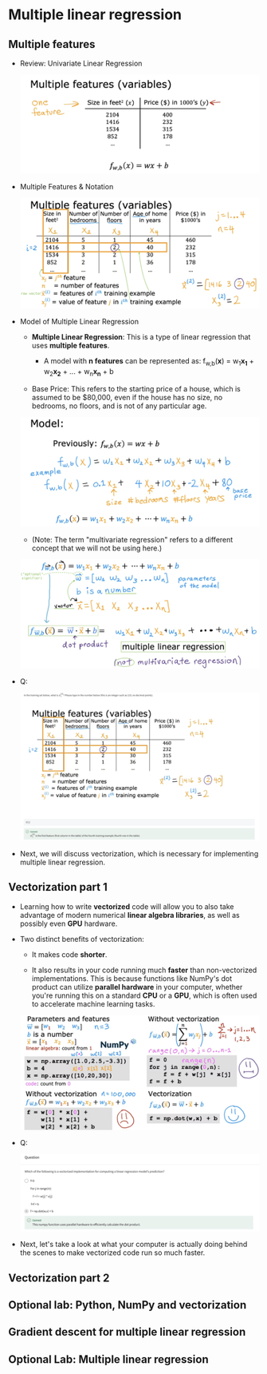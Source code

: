 # Multiple linear regression

## Multiple features

- Review: Univariate Linear Regression

  ![alt text](resources/notes/01.png)

- Multiple Features & Notation

  ![alt text](resources/notes/02.png)

- Model of Multiple Linear Regression

  - **Multiple Linear Regression**: This is a type of linear regression that uses **multiple features**.

    - A model with **n features** can be represented as: f<sub>w,b</sub>(**x**) = w<sub>1</sub>**x<sub>1</sub>** + w<sub>2</sub>**x<sub>2</sub>** + ... + w<sub>n</sub>**x<sub>n</sub>** + b

  - Base Price: This refers to the starting price of a house, which is assumed to be $80,000, even if the house has no size, no bedrooms, no floors, and is not of any particular age.

  ![alt text](resources/notes/03.png)

  - (Note: The term "multivariate regression" refers to a different concept that we will not be using here.)

  ![alt text](resources/notes/04.png)

- Q:

  ![alt text](resources/questions/01.png)

- Next, we will discuss vectorization, which is necessary for implementing multiple linear regression.

## Vectorization part 1

- Learning how to write **vectorized** code will allow you to also take advantage of modern numerical **linear algebra libraries**, as well as possibly even **GPU** hardware.

- Two distinct benefits of vectorization:

  - It makes code **shorter**.

  - It also results in your code running much **faster** than non-vectorized implementations. This is because functions like NumPy's dot product can utilize **parallel hardware** in your computer, whether you're running this on a standard **CPU** or a **GPU**, which is often used to accelerate machine learning tasks.

  ![alt text](resources/notes/05.png)

- Q:

  ![alt text](resources/questions/02.png)

- Next, let's take a look at what your computer is actually doing behind the scenes to make vectorized code run so much faster.

## Vectorization part 2

## Optional lab: Python, NumPy and vectorization

## Gradient descent for multiple linear regression

## Optional Lab: Multiple linear regression
